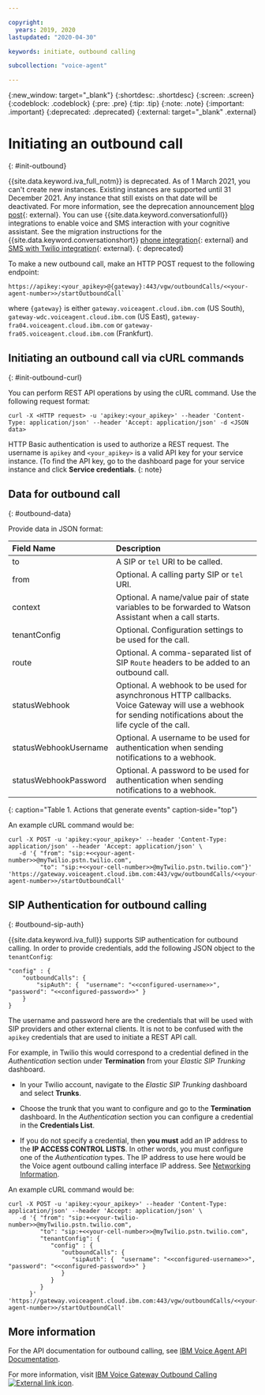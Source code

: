 ```yaml
---

copyright:
  years: 2019, 2020
lastupdated: "2020-04-30"

keywords: initiate, outbound calling

subcollection: "voice-agent"

---
```


{:new_window: target="_blank"}
{:shortdesc: .shortdesc}
{:screen: .screen}
{:codeblock: .codeblock}
{:pre: .pre}
{:tip: .tip}
{:note: .note}
{:important: .important}
{:deprecated: .deprecated}
{:external: target="_blank" .external}

# Initiating an outbound call
{: #init-outbound}

{{site.data.keyword.iva_full_notm}} is deprecated. As of 1 March 2021, you can't create new instances. Existing instances are supported until 31 December 2021. Any instance that still exists on that date will be deactivated. For more information, see the deprecation announcement [blog post](https://community.ibm.com/community/user/watsonapps/blogs/mitch-mason1/2021/02/08/announcing-voice-agent-with-watson-deprecation){: external}. You can use {{site.data.keyword.conversationfull}} integrations to enable voice and SMS interaction with your cognitive assistant. See the migration instructions for the {{site.data.keyword.conversationshort}} [phone integration](/docs/assistant?topic=assistant-deploy-phone#deploy-phone-migrate-from-va){: external} and [SMS with Twilio integration](/docs/assistant?topic=assistant-deploy-sms#deploy-sms-migrate-from-va){: external}.
{: deprecated}

To make a new outbound call, make an HTTP POST request to the following endpoint:

```
https://apikey:<your_apikey>@{gateway}:443/vgw/outboundCalls/<<your-agent-number>>/startOutboundCall`
```

where `{gateway}` is either `gateway.voiceagent.cloud.ibm.com` (US South), `gateway-wdc.voiceagent.cloud.ibm.com` (US East), `gateway-fra04.voiceagent.cloud.ibm.com` or `gateway-fra05.voiceagent.cloud.ibm.com` (Frankfurt).

## Initiating an outbound call via cURL commands
{: #init-outbound-curl}

You can perform REST API operations by using the cURL command. Use the following request format:

`curl -X <HTTP request> -u 'apikey:<your_apikey>' --header 'Content-Type: application/json' --header 'Accept: application/json' -d <JSON data>`

HTTP Basic authentication is used to authorize a REST request. The username is `apikey` and `<your_apikey>` is a valid API key for your service instance. (To find the API key, go to the dashboard page for your service instance and click **Service credentials**.
{: note}

## Data for outbound call
{: #outbound-data}

Provide data in JSON format:

| Field Name             | Description      | 
|:-------------------|:-----------------|
| to |	A SIP or `tel` URI to be called. |
| from |	Optional. A calling party SIP or `tel` URI. |
| context |	Optional. A name/value pair of state variables to be forwarded to Watson Assistant when a call starts. |
| tenantConfig |	Optional. Configuration settings to be used for the call. |
| route |	Optional. A comma-separated list of SIP `Route` headers to be added to an outbound call. |
| statusWebhook |	Optional. A webhook to be used for asynchronous HTTP callbacks. Voice Gateway will use a webhook for sending notifications about the life cycle of the call. |
| statusWebhookUsername |	Optional. A username to be used for authentication when sending notifications to a webhook. |
| statusWebhookPassword |	Optional. A password to be used for authentication when sending notifications to a webhook. |
{: caption="Table 1. Actions that generate events" caption-side="top"}

An example cURL command would be:

```
curl -X POST -u 'apikey:<your_apikey>' --header 'Content-Type: application/json' --header 'Accept: application/json' \
   -d '{ "from": "sip:+<<your-agent-number>>@myTwilio.pstn.twilio.com",
         "to": "sip:+<<your-cell-number>>@myTwilio.pstn.twilio.com"}'  'https://gateway.voiceagent.cloud.ibm.com:443/vgw/outboundCalls/<<your-agent-number>>/startOutboundCall'
```

## SIP Authentication for outbound calling
{: #outbound-sip-auth}

{{site.data.keyword.iva_full}} supports SIP authentication for outbound calling. In order to provide credentials, add the following JSON object to the `tenantConfig`:

```
"config" : {
    "outboundCalls": {  
        "sipAuth": {  "username": "<<configured-username>>", "password": "<<configured-password>>" }
    }
}
```

The username and password here are the credentials that will be used with SIP providers and other external clients. It is not to be confused with the `apikey` credentials that are used to initiate a REST API call.

For example, in Twilio this would correspond to a credential defined in the _Authentication_ section under **Termination** from your _Elastic SIP Trunking_ dashboard.

  - In your Twilio account, navigate to the _Elastic SIP Trunking_ dashboard and select **Trunks**.
  
  - Choose the trunk that you want to configure and go to the **Termination** dashboard. In the _Authentication_ section you can configure a credential in the **Credentials List**.

  - If you do not specify a credential, then **you must** add an IP address to the **IP ACCESS CONTROL LISTS**. In other words, you must configure one of the _Authentication_ types. The IP address to use here would be the Voice agent outbound calling interface IP address. See [Networking Information](/docs/voice-agent?topic=voice-agent-networking_info).
  

An example cURL command would be:

```
curl -X POST -u 'apikey:<your_apikey>' --header 'Content-Type: application/json' --header 'Accept: application/json' \
   -d '{ "from": "sip:+<<your-twilio-number>>@myTwilio.pstn.twilio.com",
         "to": "sip:+<<your-cell-number>>@myTwilio.pstn.twilio.com",
         "tenantConfig": { 
            "config" : {
               "outboundCalls": {  
                  "sipAuth": {  "username": "<<configured-username>>", "password": "<<configured-password>>" }
               }
            }
         }
      }' 'https://gateway.voiceagent.cloud.ibm.com:443/vgw/outboundCalls/<<your-agent-number>>/startOutboundCall'
```

## More information

For the API documentation for outbound calling, see [IBM Voice Agent API Documentation](https://cloud.ibm.com/apidocs/voice-agent/outbound-api).

For more information, visit [IBM Voice Gateway Outbound Calling ![External link icon](../../icons/launch-glyph.svg "External link icon")](https://www.ibm.com/support/knowledgecenter/SS4U29/apioutboundcalls.html).
